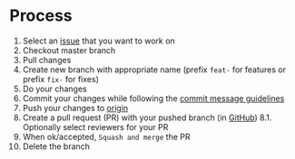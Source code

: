 # Process

1. Select an [issue](https://github.com/sbb-design-systems/design-system-mobile-documentation/issues) that you want to work on
2. Checkout master branch
3. Pull changes
4. Create new branch with appropriate name (prefix `feat-` for features or prefix `fix-` for fixes)
5. Do your changes
6. Commit your changes while following the [commit message guidelines](https://github.com/sbb-design-systems/design-system-mobile-documentation/blob/master/CONTRIBUTING.md)
7. Push your changes to [origin](https://github.com/sbb-design-systems/design-system-mobile-documentation)
8. Create a pull request (PR) with your pushed branch (in [GitHub](https://github.com/sbb-design-systems/design-system-mobile-documentation))
  8.1. Optionally select reviewers for your PR
9. When ok/accepted, `Squash and merge` the PR
10. Delete the branch